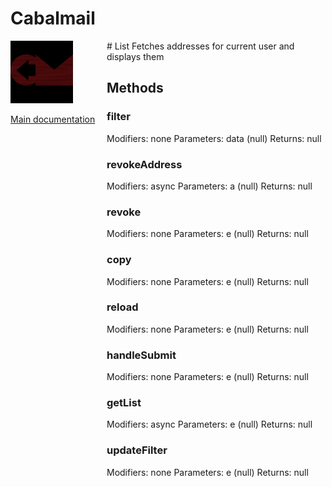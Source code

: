 # Cabalmail
<div style="width: 10em; float:left; height: 100%; padding-right: 1em;"><img src="/docs/logo.png" width="100" />
<p><a href="/README.md">Main documentation</a></p>
</div><div style="padding-left: 11em;">
# List
Fetches addresses for current user and displays them

## Methods
### filter
Modifiers: none
Parameters: data (null)
Returns: null

### revokeAddress
Modifiers: async
Parameters: a (null)
Returns: null

### revoke
Modifiers: none
Parameters: e (null)
Returns: null

### copy
Modifiers: none
Parameters: e (null)
Returns: null

### reload
Modifiers: none
Parameters: e (null)
Returns: null

### handleSubmit
Modifiers: none
Parameters: e (null)
Returns: null

### getList
Modifiers: async
Parameters: e (null)
Returns: null

### updateFilter
Modifiers: none
Parameters: e (null)
Returns: null

</div>
